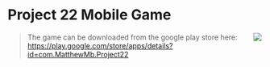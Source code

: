 # Project 22 Mobile Game
<img src="https://lh3.googleusercontent.com/luDbblj1MiZVQLcAbrKrGCdWFeoRET6HMguR--9cJZ7A0oYyRPV3AEJMFUpiyjEkq8I=s180-rw"
align="right">

>The game can be downloaded from the google play store here: https://play.google.com/store/apps/details?id=com.MatthewMb.Project22